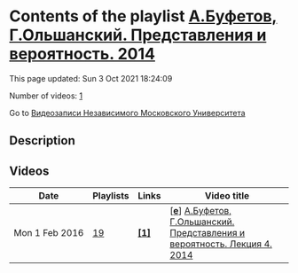 # Contents of the playlist [А.Буфетов, Г.Ольшанский. Представления и вероятность. 2014](https://www.youtube.com/playlist?list=PLp9ABVh6_x4F9vvV2xJ6RqnImsX0OryY4)

This page updated: Sun 3 Oct 2021 18:24:09

Number of videos: [1](#videos)

Go to [Видеозаписи Независимого Московского Университета](../README.md)

## Description



## Videos

|Date|Playlists|Links|Video title|
|---|---|---|---|
| Mon&nbsp;1&nbsp;Feb&nbsp;2016 | [19](../playlists/19 "А.Буфетов, Г.Ольшанский. Представления и вероятность. 2014") | [**[1]**](http://ium.mccme.ru/s14/bufetov-olshanskii.html) | [[**e**](https://studio.youtube.com/video/xd3oP9moxU4/edit "Edit")] [А.Буфетов, Г.Ольшанский. Представления и вероятность. Лекция 4. 2014](https://www.youtube.com/watch?v=xd3oP9moxU4&list=PLp9ABVh6_x4F9vvV2xJ6RqnImsX0OryY4 "Представления и вероятность. Лекция 4.&#013;Независимый Московский Университет &#013;Москва, Большой Власьевский пер., 11, 304, 11 февраля 2014, 19:20&#013;Подробнее о курсе: http://ium.mccme.ru/s14/bufetov-olshanskii.html") |

